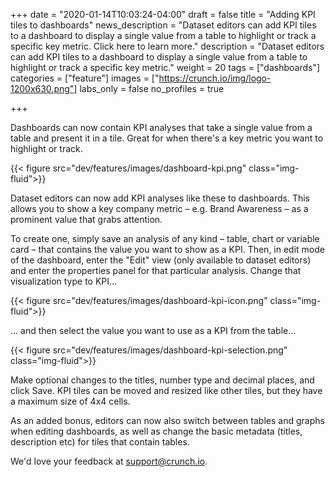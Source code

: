 +++
date = "2020-01-14T10:03:24-04:00"
draft = false
title = "Adding KPI tiles to dashboards"
news_description = "Dataset editors can add KPI tiles to a dashboard to display a single value from a table to highlight or track a specific key metric. Click here to learn more."
description = "Dataset editors can add KPI tiles to a dashboard to display a single value from a table to highlight or track a specific key metric."
weight = 20
tags = ["dashboards"]
categories = ["feature"]
images = ["https://crunch.io/img/logo-1200x630.png"]
labs_only = false
no_profiles = true

+++

Dashboards can now contain KPI analyses that take a single value from a table and present it in a tile. Great for when there's a key metric you want to highlight or track.

{{< figure src="dev/features/images/dashboard-kpi.png" class="img-fluid">}}

Dataset editors can now add KPI analyses like these to dashboards. This allows you to show a key company metric – e.g. Brand Awareness – as a prominent value that grabs attention.

To create one, simply save an analysis of any kind – table, chart or variable card – that contains the value you want to show as a KPI. Then, in edit mode of the dashboard, enter the "Edit" view (only available to dataset editors) and enter the properties panel for that particular analysis. Change that visualization type to KPI...

{{< figure src="dev/features/images/dashboard-kpi-icon.png" class="img-fluid">}}

... and then select the value you want to use as a KPI from the table...

{{< figure src="dev/features/images/dashboard-kpi-selection.png" class="img-fluid">}}

Make optional changes to the titles, number type and decimal places, and click Save.
KPI tiles can be moved and resized like other tiles, but they have a maximum size of 4x4 cells.

As an added bonus, editors can now also switch between tables and graphs when editing dashboards, as well as change the basic metadata (titles, description etc) for tiles that contain tables.

We'd love your feedback at <support@crunch.io>.
